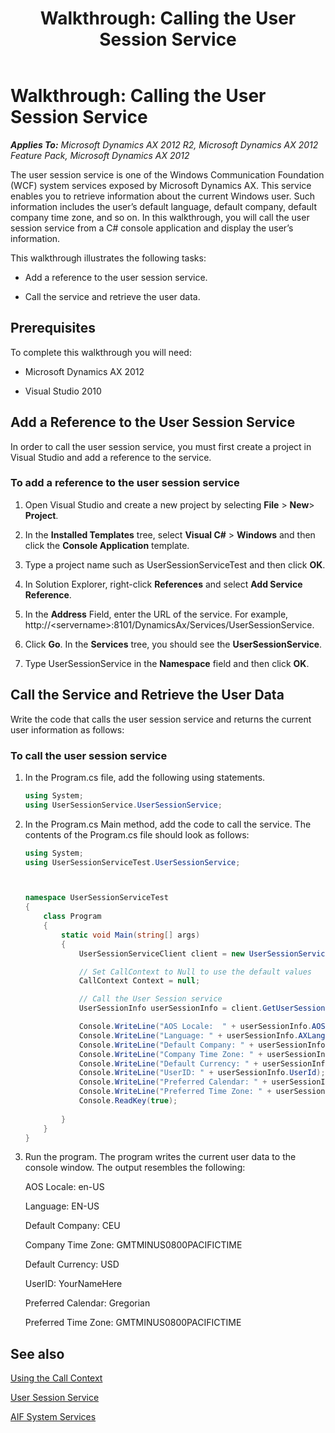 ﻿---
title: 'Walkthrough: Calling the User Session Service'
TOCTitle: 'Walkthrough: Calling the User Session Service'
ms:assetid: f72707ae-a02a-44f3-8146-da3e0b9f50da
ms:mtpsurl: https://technet.microsoft.com/en-us/library/Gg865119(v=AX.60)
ms:contentKeyID: 35253634
ms.date: 07/15/2013
mtps_version: v=AX.60
dev_langs:
- csharp
---

# Walkthrough: Calling the User Session Service 


_**Applies To:** Microsoft Dynamics AX 2012 R2, Microsoft Dynamics AX 2012 Feature Pack, Microsoft Dynamics AX 2012_

The user session service is one of the Windows Communication Foundation (WCF) system services exposed by Microsoft Dynamics AX. This service enables you to retrieve information about the current Windows user. Such information includes the user’s default language, default company, default company time zone, and so on. In this walkthrough, you will call the user session service from a C\# console application and display the user’s information.

This walkthrough illustrates the following tasks:

  - Add a reference to the user session service.

  - Call the service and retrieve the user data.

## Prerequisites

To complete this walkthrough you will need:

  - Microsoft Dynamics AX 2012

  - Visual Studio 2010

## Add a Reference to the User Session Service

In order to call the user session service, you must first create a project in Visual Studio and add a reference to the service.

### To add a reference to the user session service

1.  Open Visual Studio and create a new project by selecting **File** \> **New**\> **Project**.

2.  In the **Installed Templates** tree, select **Visual C\#** \> **Windows** and then click the **Console Application** template.

3.  Type a project name such as UserSessionServiceTest and then click **OK**.

4.  In Solution Explorer, right-click **References** and select **Add Service Reference**.

5.  In the **Address** Field, enter the URL of the service. For example, http://\<servername\>:8101/DynamicsAx/Services/UserSessionService.

6.  Click **Go**. In the **Services** tree, you should see the **UserSessionService**.

7.  Type UserSessionService in the **Namespace** field and then click **OK**.

## Call the Service and Retrieve the User Data

Write the code that calls the user session service and returns the current user information as follows:

### To call the user session service

1.  In the Program.cs file, add the following using statements.
    
    ``` csharp
    using System;
    using UserSessionService.UserSessionService;
    ```

2.  In the Program.cs Main method, add the code to call the service. The contents of the Program.cs file should look as follows:
    
    ``` csharp
    using System;
    using UserSessionServiceTest.UserSessionService;
    
    
    
    namespace UserSessionServiceTest
    {
        class Program
        {
            static void Main(string[] args)
            {
                UserSessionServiceClient client = new UserSessionServiceClient();
    
                // Set CallContext to Null to use the default values
                CallContext Context = null; 
    
                // Call the User Session service
                UserSessionInfo userSessionInfo = client.GetUserSessionInfo(Context);
    
                Console.WriteLine("AOS Locale:  " + userSessionInfo.AOSLocaleName); 
                Console.WriteLine("Language: " + userSessionInfo.AXLanguage);
                Console.WriteLine("Default Company: " + userSessionInfo.Company);
                Console.WriteLine("Company Time Zone: " + userSessionInfo.CompanyTimeZone);
                Console.WriteLine("Default Currency: " + userSessionInfo.CurrencyInfo.CurrencyCode);
                Console.WriteLine("UserID: " + userSessionInfo.UserId);
                Console.WriteLine("Preferred Calendar: " + userSessionInfo.UserPreferredCalendar);
                Console.WriteLine("Preferred Time Zone: " + userSessionInfo.UserPreferredTimeZone);
                Console.ReadKey(true);
          
            }
        }
    }
    ```

3.  Run the program. The program writes the current user data to the console window. The output resembles the following:
    
    AOS Locale: en-US
    
    Language: EN-US
    
    Default Company: CEU
    
    Company Time Zone: GMTMINUS0800PACIFICTIME
    
    Default Currency: USD
    
    UserID: YourNameHere
    
    Preferred Calendar: Gregorian
    
    Preferred Time Zone: GMTMINUS0800PACIFICTIME

## See also

[Using the Call Context](using-the-call-context.md)

[User Session Service](user-session-service.md)

[AIF System Services](aif-system-services.md)

